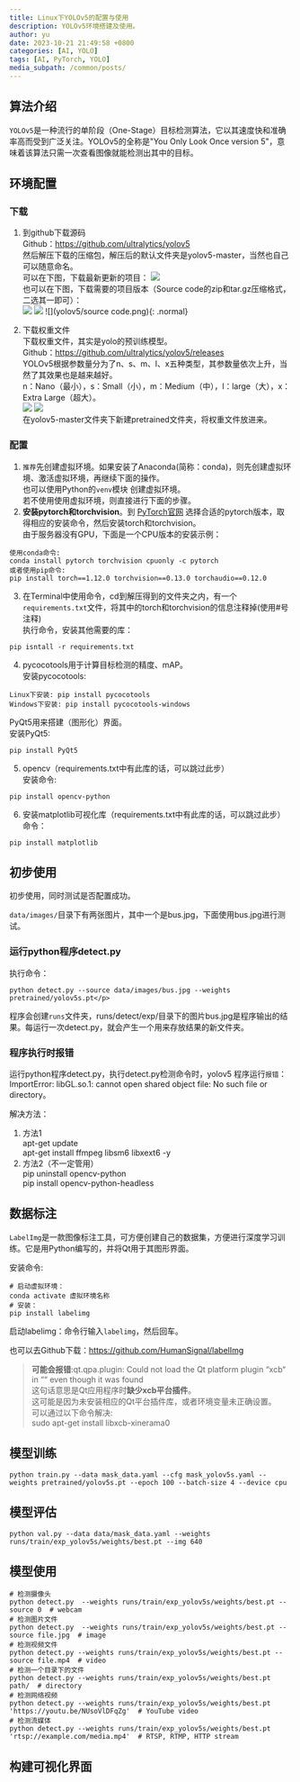 ```yaml
---
title: Linux下YOLOv5的配置与使用
description: YOLOv5环境搭建及使用。
author: yu
date: 2023-10-21 21:49:58 +0800
categories: [AI, YOLO]
tags: [AI, PyTorch, YOLO]
media_subpath: /common/posts/
---
```



## 算法介绍

`YOLOv5`是一种流行的单阶段（One-Stage）目标检测算法，它以其速度快和准确率高而受到广泛关注。YOLOv5的全称是"You Only Look Once version 5"，意味着该算法只需一次查看图像就能检测出其中的目标。

## 环境配置

### 下载

1. 到github下载源码<br/>
Github：<a href="https://github.com/ultralytics/yolov5" target="_blank">https://github.com/ultralytics/yolov5</a><br/>
然后解压下载的压缩包，解压后的默认文件夹是yolov5-master，当然也自己可以随意命名。<br/>
可以在下图，下载最新更新的项目：
![](yolov5/01_download.png)<br/>
也可以在下图，下载需要的项目版本（Source code的zip和tar.gz压缩格式，二选其一即可）：<br/>
![](yolov5/02_download.png)
![](yolov5/03_download.png)
![](yolov5/source code.png){: .normal}

2. 下载权重文件<br/>
下载权重文件，其实是yolo的预训练模型。<br/>
Github：<a href="https://github.com/ultralytics/yolov5/releases" target="_blank">https://github.com/ultralytics/yolov5/releases</a><br/>
YOLOv5根据参数量分为了n、s、m、l、x五种类型，其参数量依次上升，当然了其效果也是越来越好。<br>
n：Nano（最小），s：Small（小），m：Medium（中），l：large（大），x：Extra Large（超大）。<br>
![](yolov5/04_download.png)
![](yolov5/05_download.png)<br/>
在yolov5-master文件夹下新建pretrained文件夹，将权重文件放进来。

### 配置

1. `推荐`先创建虚拟环境。如果安装了Anaconda(简称：conda)，则先创建虚拟环境、激活虚拟环境，再继续下面的操作。<br>
也可以使用Python的`venv`模块 创建虚拟环境。<br>
若不使用使用虚拟环境，则直接进行下面的步骤。
2. **安装pytorch和torchvision**。到 <a href="https://pytorch.org" target="_blank">PyTorch官网</a> 选择合适的pytorch版本，取得相应的安装命令，然后安装torch和torchvision。<br/>
由于服务器没有GPU，下面是一个CPU版本的安装示例：
```shell
使用conda命令:
conda install pytorch torchvision cpuonly -c pytorch
或者使用pip命令:
pip install torch==1.12.0 torchvision==0.13.0 torchaudio==0.12.0
```

3. 在Terminal中使用命令，cd到解压得到的文件夹之内，有一个`requirements.txt`文件，将其中的torch和torchvision的信息注释掉(使用#号注释)<br/>
执行命令，安装其他需要的库：
```shell
pip isntall -r requirements.txt
```

4. pycocotools用于计算目标检测的精度、mAP。<br/>
安装pycocotools:
```shell
Linux下安装: pip install pycocotools
Windows下安装: pip install pycocotools-windows
```
PyQt5用来搭建（图形化）界面。<br/>
安装PyQt5:
```shell
pip install PyQt5
```

5. opencv（requirements.txt中有此库的话，可以跳过此步）<br/>
安装命令:
```shell
pip install opencv-python
```

6. 安装matplotlib可视化库（requirements.txt中有此库的话，可以跳过此步）<br/>
命令：
```shell
pip install matplotlib
```

## 初步使用

初步使用，同时测试是否配置成功。

`data/images/`目录下有两张图片，其中一个是bus.jpg，下面使用bus.jpg进行测试。

### 运行python程序detect.py

执行命令：
```shell
python detect.py --source data/images/bus.jpg --weights pretrained/yolov5s.pt</p>
```
程序会创建`runs`文件夹，runs/detect/exp/目录下的图片bus.jpg是程序输出的结果。每运行一次detect.py，就会产生一个用来存放结果的新文件夹。

### 程序执行时报错

运行python程序detect.py，执行detect.py检测命令时，yolov5 程序运行`报错`：ImportError: libGL.so.1: cannot open shared object file: No such file or directory。

解决方法：

1. 方法1<br/>
apt-get update<br/>
apt-get install ffmpeg libsm6 libxext6  -y
2. 方法2（不一定管用）<br/>
pip uninstall opencv-python<br/>
pip install opencv-python-headless

## 数据标注

`LabelImg`是一款图像标注工具，可方便创建自己的数据集，方便进行深度学习训练。它是用Python编写的，并将Qt用于其图形界面。

安装命令:
```shell
# 启动虚拟环境：
conda activate 虚拟环境名称
# 安装：
pip install labelimg
```
启动labelimg：命令行输入`labelimg`，然后回车。

也可以去Github下载：https://github.com/HumanSignal/labelImg

>**可能会报错**:qt.qpa.plugin: Could not load the Qt platform plugin “xcb“ in ““ even though it was found
<br>这句话意思是Qt应用程序时**缺少xcb平台插件**。
<br>这可能是因为未安装相应的Qt平台插件库，或者环境变量未正确设置。
<br>可以通过以下命令解决:
<br>sudo apt-get install libxcb-xinerama0

## 模型训练

```shell
python train.py --data mask_data.yaml --cfg mask_yolov5s.yaml --weights pretrained/yolov5s.pt --epoch 100 --batch-size 4 --device cpu
```

## 模型评估

```shell
python val.py --data data/mask_data.yaml --weights runs/train/exp_yolov5s/weights/best.pt --img 640
```

## 模型使用

```shell
# 检测摄像头
python detect.py  --weights runs/train/exp_yolov5s/weights/best.pt --source 0  # webcam
# 检测图片文件
python detect.py  --weights runs/train/exp_yolov5s/weights/best.pt --source file.jpg  # image
# 检测视频文件
python detect.py --weights runs/train/exp_yolov5s/weights/best.pt --source file.mp4  # video
# 检测一个目录下的文件
python detect.py --weights runs/train/exp_yolov5s/weights/best.pt path/  # directory
# 检测网络视频
python detect.py --weights runs/train/exp_yolov5s/weights/best.pt 'https://youtu.be/NUsoVlDFqZg'  # YouTube video
# 检测流媒体
python detect.py --weights runs/train/exp_yolov5s/weights/best.pt 'rtsp://example.com/media.mp4'  # RTSP, RTMP, HTTP stream
```

## 构建可视化界面

